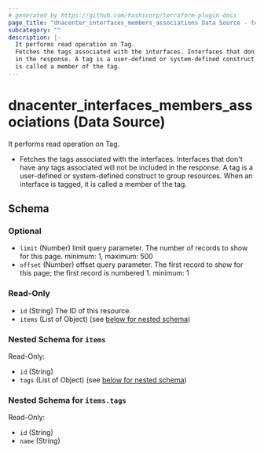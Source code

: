 ```yaml
---
# generated by https://github.com/hashicorp/terraform-plugin-docs
page_title: "dnacenter_interfaces_members_associations Data Source - terraform-provider-dnacenter"
subcategory: ""
description: |-
  It performs read operation on Tag.
  Fetches the tags associated with the interfaces. Interfaces that don't have any tags associated will not be included
  in the response. A tag is a user-defined or system-defined construct to group resources. When an interface is tagged, it
  is called a member of the tag.
---
```


# dnacenter_interfaces_members_associations (Data Source)

It performs read operation on Tag.

- Fetches the tags associated with the interfaces. Interfaces that don't have any tags associated will not be included
in the response. A tag is a user-defined or system-defined construct to group resources. When an interface is tagged, it
is called a member of the tag.



<!-- schema generated by tfplugindocs -->
## Schema

### Optional

- `limit` (Number) limit query parameter. The number of records to show for this page. minimum: 1, maximum: 500
- `offset` (Number) offset query parameter. The first record to show for this page; the first record is numbered 1. minimum: 1

### Read-Only

- `id` (String) The ID of this resource.
- `items` (List of Object) (see [below for nested schema](#nestedatt--items))

<a id="nestedatt--items"></a>
### Nested Schema for `items`

Read-Only:

- `id` (String)
- `tags` (List of Object) (see [below for nested schema](#nestedobjatt--items--tags))

<a id="nestedobjatt--items--tags"></a>
### Nested Schema for `items.tags`

Read-Only:

- `id` (String)
- `name` (String)
